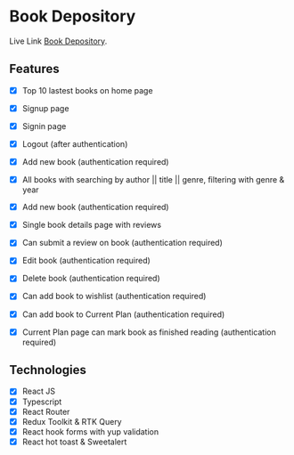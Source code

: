 # Book Depository

Live Link [Book Depository](https://github.com/facebook/create-react-app).

## Features

- [x] Top 10 lastest books on home page
- [x] Signup page
- [x] Signin page
- [x] Logout (after authentication)
- [x] Add new book (authentication required)
- [x] All books with searching by author || title || genre, filtering with genre & year 
- [x] Add new book (authentication required)
- [x] Single book details page with reviews
- [x] Can submit a review on book (authentication required)
- [x] Edit book (authentication required)
- [x] Delete book (authentication required)
- [x] Can add book to wishlist (authentication required)
- [x] Can add book to Current Plan (authentication required)
- [x] Current Plan page can mark book as finished reading (authentication required)


## Technologies 
- [x] React JS
- [x] Typescript
- [x] React Router
- [x] Redux Toolkit & RTK Query
- [x] React hook forms with yup validation
- [x] React hot toast & Sweetalert

